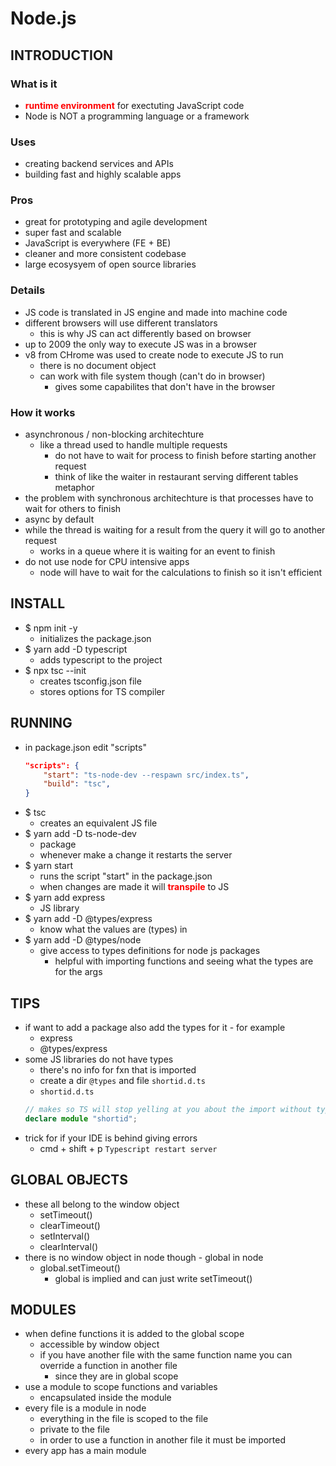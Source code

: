 # Node.js

## INTRODUCTION

### What is it
- <strong style="color:red">runtime environment</strong> for exectuting JavaScript code
- Node is NOT a programming language or a framework

### Uses
- creating backend services and APIs
- building fast and highly scalable apps

### Pros
- great for prototyping and agile development
- super fast and scalable
- JavaScript is everywhere (FE + BE)
- cleaner and more consistent codebase
- large ecosysyem of open source libraries

### Details
- JS code is translated in JS engine and made into machine code
- different browsers will use different translators 
    - this is why JS can act differently based on browser
- up to 2009 the only way to execute JS was in a browser
- v8 from CHrome was used to create node to execute JS to run
    - there is no document object
    - can work with file system though (can't do in browser)
        - gives some capabilites that don't have in the browser

### How it works
- asynchronous / non-blocking architechture 
    - like a thread used to handle multiple requests 
        - do not have to wait for process to finish before starting another request
        - think of like the waiter in restaurant serving different tables metaphor
- the problem with synchronous architechture is that processes have to wait for others to finish
- async by default
- while the thread is waiting for a result from the query it will go to another request
    - works in a queue where it is waiting for an event to finish
- do not use node for CPU intensive apps
    - node will have to wait for the calculations to finish so it isn't efficient

## INSTALL
- $ npm init -y
    - initializes the package.json
- $ yarn add -D typescript
    - adds typescript to the project
- $ npx tsc --init
    - creates tsconfig.json file
    - stores options for TS compiler

## RUNNING 
- in package.json edit "scripts"
    ```json
    "scripts": {
        "start": "ts-node-dev --respawn src/index.ts",
        "build": "tsc",
    }
    ```
- $ tsc
    - creates an equivalent JS file
- $ yarn add -D ts-node-dev
    - package
    - whenever make a change it restarts the server
- $ yarn start
    - runs the script "start" in the package.json
    - when changes are made it will <strong style="color:red">transpile</strong> to JS
- $ yarn add express
    - JS library 
- $ yarn add -D @types/express
    - know what the values are (types) in 
- $ yarn add -D @types/node
    - give access to types definitions for node js packages
        - helpful with importing functions and seeing what the types are for the args


## TIPS
- if want to add a package also add the types for it - for example
    - express
    - @types/express
- some JS libraries do not have types 
    - there's no info for fxn that is imported
    - create a dir `@types` and file `shortid.d.ts`
    - `shortid.d.ts`
    ```ts
    // makes so TS will stop yelling at you about the import without types
    declare module "shortid";
    ```
- trick for if your IDE is behind giving errors
    - cmd + shift + p `Typescript restart server`


## GLOBAL OBJECTS
- these all belong to the window object
    - setTimeout()
    - clearTimeout()
    - setInterval()
    - clearInterval()
- there is no window object in node though - global in node
    - global.setTimeout()
        - global is implied and can just write setTimeout()

## MODULES
- when define functions it is added to the global scope
    - accessible by window object 
    - if you have another file with the same function name you can override a function in another file
        - since they are in global scope
- use a module to scope functions and variables
    - encapsulated inside the module
- every file is a module in node
    - everything in the file is scoped to the file
    - private to the file
    - in order to use a function in another file it must be imported
- every app has a main module
